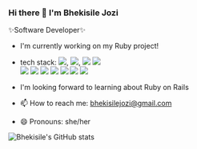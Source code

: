 ### Hi there 👋 I'm Bhekisile Jozi 
✨Software Developer✨


- I'm currently working on my Ruby project!

- tech stack: <img src='https://img.shields.io/badge/CSS3-1572B6?style=for-the-badge&logo=css3&logoColor=white'>,
             <img src='https://img.shields.io/badge/HTML5-E34F26?style=for-the-badge&logo=html5&logoColor=white'>,
             <img src='https://img.shields.io/badge/JavaScript-323330?style=for-the-badge&logo=javascript&logoColor=F7DF1E'>
             <img src='https://img.shields.io/badge/React-20232A?style=for-the-badge&logo=react&logoColor=61DAFB'> <br />
             <img src='https://img.shields.io/badge/Redux-593D88?style=for-the-badge&logo=redux&logoColor=white'>
             <img src='	https://img.shields.io/badge/React_Router-CA4245?style=for-the-badge&logo=react-router&logoColor=white'>
             <img src='https://img.shields.io/badge/PostgreSQL-316192?style=for-the-badge&logo=postgresql&logoColor=white'>
             <img src='https://img.shields.io/badge/Jest-323330?style=for-the-badge&logo=Jest&logoColor=white'>
             <img src='https://img.shields.io/badge/testing%20library-323330?style=for-the-badge&logo=testing-library&logoColor=red'>
             <img src='https://img.shields.io/badge/Code-Ruby-informational?style=flat&logo=Ruby&color=CC342D'>
             <img src='https://img.shields.io/badge/Code-Ruby_on_Rails-informational?style=flat&logo=Ruby-On-Rails&color=CC0000'>
             
- I'm looking forward to learning about Ruby on Rails
- 📫 How to reach me: bhekisilejozi@gmail.com
- 😄 Pronouns: she/her


![Bhekisile's GitHub stats](https://github-readme-stats.vercel.app/api?username=bhekisile&show_icons=true&theme=radical)
